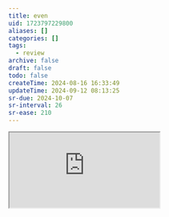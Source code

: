 ```yaml
---
title: even
uid: 1723797229800
aliases: []
categories: []
tags:
  - review
archive: false
draft: false
todo: false
createTime: 2024-08-16 16:33:49
updateTime: 2024-09-12 08:13:25
sr-due: 2024-10-07
sr-interval: 26
sr-ease: 210
---
```


<iframe
  class="iframe_full"
  src="https://dict.youdao.com/result?word=even&lang=en"
>
</iframe>
